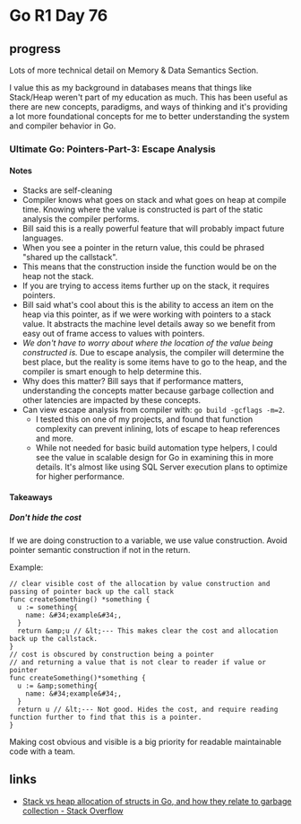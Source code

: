 # Go R1 Day 76


## progress

Lots of more technical detail on Memory &amp; Data Semantics Section.

I value this as my background in databases means that things like Stack/Heap weren&#39;t part of my education as much.
This has been useful as there are new concepts, paradigms, and ways of thinking and it&#39;s providing a lot more foundational concepts for me to better understanding the system and compiler behavior in Go.

### Ultimate Go: Pointers-Part-3: Escape Analysis

#### Notes

- Stacks are self-cleaning
- Compiler knows what goes on stack and what goes on heap at compile time.
Knowing where the value is constructed is part of the static analysis the compiler performs.
- Bill said this is a really powerful feature that will probably impact future languages.
- When you see a pointer in the return value, this could be phrased &#34;shared up the callstack&#34;.
- This means that the construction inside the function would be on the heap not the stack.
- If you are trying to access items further up on the stack, it requires pointers.
- Bill said what&#39;s cool about this is the ability to access an item on the heap via this pointer, as if we were working with pointers to a stack value.
It abstracts the machine level details away so we benefit from easy out of frame access to values with pointers.
- *We don&#39;t have to worry about where the location of the value being constructed is.* Due to escape analysis, the compiler will determine the best place, but the reality is some items have to go to the heap, and the compiler is smart enough to help determine this.
- Why does this matter? Bill says that if performance matters, understanding the concepts matter because garbage collection and other latencies are impacted by these concepts.
- Can view escape analysis from compiler with: `go build -gcflags -m=2`.
    - I tested this on one of my projects, and found that function complexity can prevent inlining, lots of escape to heap references and more.
    - While not needed for basic build automation type helpers, I could see the value in scalable design for Go in examining this in more details.
    It&#39;s almost like using SQL Server execution plans to optimize for higher performance.

#### Takeaways

##### Don&#39;t hide the cost

If we are doing construction to a variable, we use value construction. Avoid pointer semantic construction if not in the return.

Example:

    // clear visible cost of the allocation by value construction and passing of pointer back up the call stack
    func createSomething() *something {
      u := something{
        name: &#34;example&#34;,
      }
      return &amp;u // &lt;--- This makes clear the cost and allocation back up the callstack.
    }
    // cost is obscured by construction being a pointer
    // and returning a value that is not clear to reader if value or pointer
    func createSomething()*something {
      u := &amp;something{
        name: &#34;example&#34;,
      }
      return u // &lt;--- Not good. Hides the cost, and require reading function further to find that this is a pointer.
    }

Making cost obvious and visible is a big priority for readable maintainable code with a team.

## links

- [Stack vs heap allocation of structs in Go, and how they relate to garbage collection - Stack Overflow](https://stackoverflow.com/questions/10866195/stack-vs-heap-allocation-of-structs-in-go-and-how-they-relate-to-garbage-collec)

